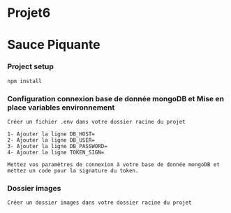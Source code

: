 # Projet6

# Sauce Piquante

### Project setup
```
npm install
```

### Configuration connexion base de donnée mongoDB et Mise en place variables environnement
```
Créer un fichier .env dans votre dossier racine du projet

1- Ajouter la ligne DB_HOST=           
2- Ajouter la ligne DB_USER= 
3- Ajouter la ligne DB_PASSWORD=
4- Ajouter la ligne TOKEN_SIGN= 

Mettez vos paramètres de connexion à votre base de donnée mongoDB et mettez un code pour la signature du token.
```

### Dossier images
```
Créer un dossier images dans votre dossier racine du projet
```


